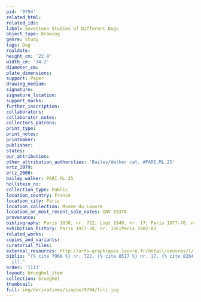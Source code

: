 ```yaml
---
pid: '9794'
related_html: 
related_ids: 
label: Seventeen Studies of Different Dogs
object_type: Drawing
genre: Study
tags: Dog
realdate: 
height_cm: '22.8'
width_cm: '34.2'
diameter_cm: 
plate_dimensions: 
support: Paper
drawing_medium: 
signature: 
signature_location: 
support_marks: 
further_inscription: 
collaborators: 
collaborator_notes: 
collectors_patrons: 
print_type: 
print_notes: 
printmaker: 
publisher: 
states: 
our_attribution: 
other_attribution_authorities: 'Bailey/Walker cat. #PARI.ML.25'
ertz_1979: 
ertz_2008: 
bailey_walker: PARI.ML.25
hollstein_no: 
collection_type: Public
location_country: France
location_city: Paris
location_collection: Musée du Louvre
location_or_most_recent_sale_notes: INV 19378
provenance: 
bibliography: Paris 1838, nr. 722; Lugt 1949, nr. 17; Paris 1977-78, nr. 336, ill.
exhibition_history: Paris 1977-78, nr. 336|Paris 1982-83
related_works: 
copies_and_variants: 
curatorial_files: 
external_resources: http://arts-graphiques.louvre.fr/detail/oeuvres/1/109498-Dix-sept-etudes-de-differents-chiens
biblio: "{% cite 7968 %} nr. 722, {% cite 8517 %} nr. 17, {% cite 8284 %} nr. 336,
  ill."
order: '1113'
layout: brueghel_item
collection: brueghel
thumbnail: 
full: img/derivatives/simple/9794/full.jpg
---
```

